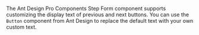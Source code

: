 The Ant Design Pro Components Step Form component supports customizing the display text of previous and next buttons. You can use the `Button` component from Ant Design to replace the default text with your own custom text.
